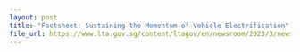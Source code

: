 ```yaml
---
layout: post
title: "Factsheet: Sustaining the Momentum of Vehicle Electrification"
file_url: https://www.lta.gov.sg/content/ltagov/en/newsroom/2023/3/news-releases/sustaining_the_momentum_of_vehicle_electrification.html
---
```

